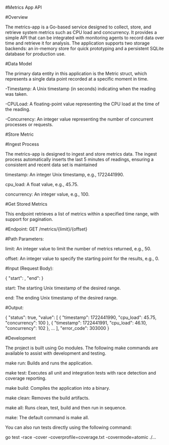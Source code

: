 #Metrics App API

#Overview

The metrics-app is a Go-based service designed to collect, store, and retrieve system metrics such as CPU load and concurrency. It provides a simple API that can be integrated with monitoring agents to record data over time and retrieve it for analysis. The application supports two storage backends: an in-memory store for quick prototyping and a persistent SQLite database for production use.

#Data Model

The primary data entity in this application is the Metric struct, which represents a single data point recorded at a specific moment in time.

-Timestamp: A Unix timestamp (in seconds) indicating when the reading was taken.

-CPULoad: A floating-point value representing the CPU load at the time of the reading.

-Concurrency: An integer value representing the number of concurrent processes or requests.

#Store Metric

#Ingest Process

The metrics-app is designed to ingest and store metrics data. The ingest process automatically inserts the last 5 minutes of readings, ensuring a consistent and recent data set is maintained

timestamp: An integer Unix timestamp, e.g., 1722441990.

cpu_load: A float value, e.g., 45.75.

concurrency: An integer value, e.g., 100.

#Get Stored Metrics

This endpoint retrieves a list of metrics within a specified time range, with support for pagination.

#Endpoint: GET /metrics/{limit}/{offset}

#Path Parameters:

limit: An integer value to limit the number of metrics returned, e.g., 50.

offset: An integer value to specify the starting point for the results, e.g., 0.

#Input (Request Body):

{
    "start": <startTime>,
    "end": <endTime>
}

start: The starting Unix timestamp of the desired range.

end: The ending Unix timestamp of the desired range.

#Output:

{
    "status": true,
    "value": [
        { "timestamp": 1722441990, "cpu_load": 45.75, "concurrency": 100 },
        { "timestamp": 1722441991, "cpu_load": 46.10, "concurrency": 102 },
        ...
    ],
    "error_code": 303000
}

#Development

The project is built using Go modules. The following make commands are available to assist with development and testing.

make run: Builds and runs the application.

make test: Executes all unit and integration tests with race detection and coverage reporting.

make build: Compiles the application into a binary.

make clean: Removes the build artifacts.

make all: Runs clean, test, build and then run in sequence.

make: The default command is make all.

You can also run tests directly using the following command:

go test -race -cover -coverprofile=coverage.txt -covermode=atomic ./...